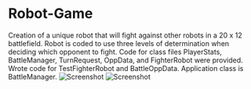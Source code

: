 # Robot-Game
Creation of a unique robot that will fight against other robots in a 20 x 12 battlefield.
Robot is coded to use three levels of determination when deciding which opponent to fight.
Code for class files PlayerStats, BattleManager, TurnRequest, OppData, and FighterRobot were provided.
Wrote code for TestFighterRobot and BattleOppData.
Application class is BattleManager. 
![Screenshot](https://user-images.githubusercontent.com/99459641/153536198-563d0cd7-0a62-47a6-85a9-c29212aa9f42.jpg)
![Screenshot](https://user-images.githubusercontent.com/99459641/153536202-6084956c-1f35-4fc1-b12a-684474f7f88e.jpg)
